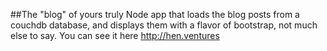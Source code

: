 ##The "blog" of yours truly
Node app that loads the blog posts from a couchdb database, and displays them with a flavor of bootstrap,
not much else to say.
You can see it here http://hen.ventures
